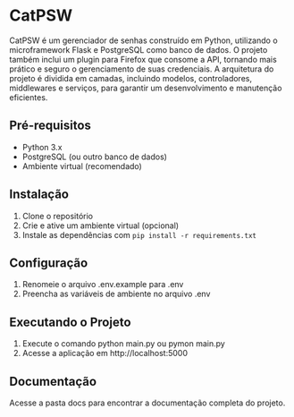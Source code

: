 # CatPSW

CatPSW é um gerenciador de senhas construído em Python, utilizando o microframework Flask e PostgreSQL como banco de dados. O projeto também inclui um plugin para Firefox que consome a API, tornando mais prático e seguro o gerenciamento de suas credenciais. A arquitetura do projeto é dividida em camadas, incluindo modelos, controladores, middlewares e serviços, para garantir um desenvolvimento e manutenção eficientes.

## Pré-requisitos

- Python 3.x
- PostgreSQL (ou outro banco de dados)
- Ambiente virtual (recomendado)

## Instalação

1. Clone o repositório
2. Crie e ative um ambiente virtual (opcional)
3. Instale as dependências com `pip install -r requirements.txt`

## Configuração

1. Renomeie o arquivo .env.example para .env
2. Preencha as variáveis de ambiente no arquivo .env

## Executando o Projeto

1. Execute o comando python main.py ou pymon main.py
2. Acesse a aplicação em http://localhost:5000

## Documentação

Acesse a pasta docs para encontrar a documentação completa do projeto.

